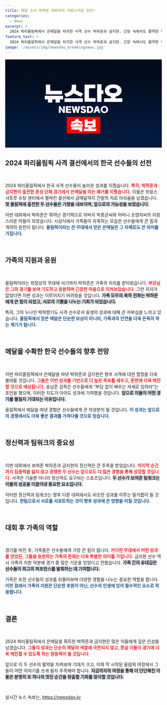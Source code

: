 ```yaml
---
title: 메달 소식 박하준 아버지의 자랑스러운 전언!
categories:
  - News
excerpt: >
  2024 파리올림픽에서 은메달을 차지한 사격 선수 박하준과 금지현. 긴장 속에서도 활약한 두 선수의 뒷이야기는 가족의 사랑과 응원으로 가득 차 있다. 이 감동적인 순간을 놓치지 마세요!
feature_text: >
  2024 파리올림픽에서 은메달을 차지한 사격 선수 박하준과 금지현. 긴장 속에서도 활약한 두 선수의 뒷이야기는 가족의 사랑과 응원으로 가득 차 있다. 이 감동적인 순간을 놓치지 마세요!
image: '/assets/img/newsdao_breakingnews.jpg'
---
```


<p><img src="/assets/img/newsdao_breakingnews.jpg" alt="bookingtag 속보" /></p>

<h2 data-ke-size="size26">2024 파리올림픽 사격 결선에서의 한국 선수들의 선전</h2>

<p data-ke-size="size16">&nbsp;</p>

<p>2024 파리올림픽에서 한국 사격 선수들이 놀라운 성과를 이뤘습니다. <b><span style="color: #ee2323;">특히, 박하준과 금지현이 출전한 혼성 단체 경기에서 은메달을 따는 쾌거를 이뤘습니다.</span></b> 이들은 프랑스 샤토루 슈팅 센터에서 펼쳐진 결선에서 금메달까지 간발의 차로 아쉬움을 남겼습니다. <b><span style="background-color: #21538527;">첫 올림픽에 출전한 두 선수들은 기량을 내보이며, 앞으로의 가능성을 보였습니다.</span></b> </p>

<p>이번 대회에서 박하준은 뛰어난 경기력으로 아버지 박종균씨와 어머니 조영자씨의 자랑스러운 아들이 되었습니다. 시상식에서 가족들이 자축하는 모습은 선수들에게 큰 힘과 격려의 원천이 됩니다. <b><span style="color: #1a5490;">올림픽이라는 큰 무대에서 얻은 은메달은 그 자체로도 큰 의미를 가집니다.</span></b></p>

<p data-ke-size="size16">&nbsp;</p>

<h2 data-ke-size="size26">가족의 지원과 응원</h2>

<p data-ke-size="size16">&nbsp;</p>

<p>올림픽이라는 최정상의 무대에 서기까지 박하준은 가족의 지지를 받아왔습니다. <b><span style="color: #ee2323;">부모님은 그의 경기를 보며 기도하고 응원하며 긴장한 마음으로 지켜보았습니다.</span></b> 그런 지지가 없었다면 이번 성과는 이루어지기 어려웠을 것입니다. <b><span style="background-color: #21538527;">가족 모두의 축하 전화는 박하준에게 큰 힘이 되었고, 서로의 기쁨을 나누는 기회가 되었습니다.</span></b></p>

<p>특히, 그의 누나인 박하향기도 사격 선수로서 동생의 성과에 대해 큰 자부심을 느끼고 있습니다. <b><span style="color: #1a5490;">올림픽에서 얻은 메달은 단순한 보상이 아니라, 가족과의 인연을 더욱 돈독히 하는 계기가 됩니다.</span></b></p>

<p data-ke-size="size16">&nbsp;</p>

<h2 data-ke-size="size26">메달을 수확한 한국 선수들의 향후 전망</h2>

<p data-ke-size="size16">&nbsp;</p>

<p>이번 파리올림픽에서 은메달을 따낸 박하준과 금지현은 향후 사격에 대한 열정을 더욱 불태울 것입니다. <b><span style="color: #ee2323;">그들은 이번 성과를 기반으로 더 높은 목표를 세우고, 훈련에 더욱 매진할 것으로 예상됩니다.</span></b> 송남준 감독은 선수들에게 “부담 없이 배우는 자세로 임하라”는 조언을 했으며, 이러한 지도가 아마도 성과에 기여했을 것입니다. <b><span style="background-color: #21538527;">앞으로 이들이 어떤 경기를 펼칠지 기대되는 이유입니다.</span></b></p>

<p>올림픽에서 메달을 따낸 경험은 선수들에게 큰 자양분이 될 것입니다. <b><span style="color: #1a5490;">이 성과는 앞으로의 경쟁에서도 더욱 좋은 결과를 가져다줄 것으로 믿습니다.</span></b></p>

<p data-ke-size="size16">&nbsp;</p>

<h2 data-ke-size="size26">정신력과 팀워크의 중요성</h2>

<p data-ke-size="size16">&nbsp;</p>

<p>이번 대회에서 보여준 박하준과 금지현의 정신력은 큰 주목을 받았습니다. <b><span style="color: #ee2323;">마지막 순간까지 집중력을 잃지 않고 경쟁한 두 선수는 앞으로도 더 많은 경험을 통해 성장할 것입니다.</span></b> 사격은 기술뿐 아니라 정신력도 요구되는 스포츠입니다. <b><span style="background-color: #21538527;">두 선수가 보여준 팀워크는 이들의 성공을 이끌어낸 중요한 요소입니다.</span></b></p>

<p>이러한 정신력과 팀워크는 향후 다른 대회에서도 비슷한 성과를 이루는 밑거름이 될 것입니다. <b><span style="color: #1a5490;">한팀으로서 서로를 서포트하는 것이 향후 성과에 큰 영향을 미칠 것입니다.</span></b></p>

<p data-ke-size="size16">&nbsp;</p>

<h2 data-ke-size="size26">대회 후 가족의 역할</h2>

<p data-ke-size="size16">&nbsp;</p>

<p>경기를 마친 후, 가족들은 선수들에게 가장 큰 힘이 됩니다. <b><span style="color: #ee2323;">커다란 무대에서 어떤 성과를 얻었든, 그들을 응원하는 가족의 존재는 더욱 특별한 의미를 가집니다.</span></b> 금지현 선수 역시 가족의 지원 덕분에 경기 중 많은 기운을 얻었다고 전했습니다. <b><span style="background-color: #21538527;">가족 간의 유대감은 선수들이 최고의 퍼포먼스를 발휘하는 데 기여합니다.</span></b></p>

<p>가족은 또한 선수들이 성과를 되돌아보며 다양한 경험을 나누는 중요한 역할을 합니다. <b><span style="color: #1a5490;">이런 점에서 가족의 지원은 단순한 후원이 아닌, 선수의 인생에 있어 필수적인 요소로 작용합니다.</span></b></p>

<p data-ke-size="size16">&nbsp;</p>

<h2 data-ke-size="size26">결론</h2>

<p data-ke-size="size16">&nbsp;</p>

<p>2024 파리올림픽에서 은메달을 획득한 박하준과 금지현은 많은 이들에게 깊은 인상을 남겼습니다. <b><span style="color: #ee2323;">그들의 성과는 단순히 메달의 색깔에 국한되지 않고, 훗날 이들이 경기에 더욱 매진할 수 있도록 하는 원동력이 될 것입니다.</span></b> </p>

<p>앞으로 이 두 선수의 활약을 지켜보며 기대가 크고, 이제 막 시작된 올림픽 여정에서 그들이 어떤 이야기를 쓰게 될지 주목해야 합니다. <b><span style="background-color: #21538527;">지금까지의 여정을 통해 더 단단해진 이들은 분명히 또 하나의 멋진 순간을 창출할 기회를 맞이할 것입니다.</span></b></p>

<p data-ke-size="size16">&nbsp;</p>
실시간 뉴스 속보는, <a href="https://newsdao.kr" rel="dofollow">https://newsdao.kr</a>


